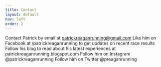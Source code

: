 ```yaml
---
title: Contact
layout: default
nav: left
order: 2
---
```


Contact Patrick by email at patrickreaganrunning@gmail.com
Like him on Facebook at /patrickreaganrunning to get updates on recent race results
Follow his blog to read about his latest experiences at patrickreaganrunning.blogspot.com
Follow him on Instagram @patrickreaganrunning
Follow him on Twitter @preaganrunning
